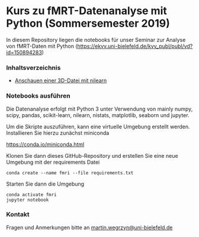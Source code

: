 # Kurs zu fMRT-Datenanalyse mit Python (Sommersemester 2019)

In diesem Repository liegen die notebooks für unser Seminar zur Analyse von fMRT-Daten mit Python (https://ekvv.uni-bielefeld.de/kvv_publ/publ/vd?id=150894283)

### Inhaltsverzeichnis

* [Anschauen einer 3D-Datei mit nilearn](./notebooks/01-anatomisches-bild-anschauen.ipynb)

### Notebooks ausführen

Die Datenanalyse erfolgt mit Python 3 unter Verwendung von mainly numpy, scipy, pandas, scikit-learn, nilearn, nistats, matplotlib, seaborn und jupyter.

Um die Skripte auszuführen, kann eine virtuelle Umgebung erstellt werden. Installieren Sie hierzu zunächst miniconda  
  
https://conda.io/miniconda.html  

Klonen Sie dann dieses GitHub-Repository und erstellen Sie eine neue Umgebung mit der requirements Datei

```shell
conda create --name fmri --file requirements.txt
```


Starten Sie dann die Umgebung

```shell
conda activate fmri
jupyter notebook
```

### Kontakt

Fragen und Anmerkungen bitte an [martin.wegrzyn@uni-bielefeld.de](mailto:martin.wegrzyn@uni-bielefeld.de)


